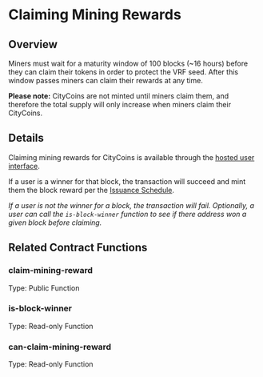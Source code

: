 # Claiming Mining Rewards

## Overview

Miners must wait for a maturity window of 100 blocks \(~16 hours\) before they can claim their tokens in order to protect the VRF seed. After this window passes miners can claim their rewards at any time.  
  
‍**Please note:** CityCoins are not minted until miners claim them, and therefore the total supply will only increase when miners claim their CityCoins.

## Details

Claiming mining rewards for CityCoins is available through the [hosted user interface](https://minemiamicoin.com).

If a user is a winner for that block, the transaction will succeed and mint them the block reward per the [Issuance Schedule](issuance-schedule.md).

_If a user is not the winner for a block, the transaction will fail. Optionally, a user can call the `is-block-winner` function to see if there address won a given block before claiming._

## Related Contract Functions

### claim-mining-reward

Type: Public Function

### is-block-winner

Type: Read-only Function

### can-claim-mining-reward

Type: Read-only Function



